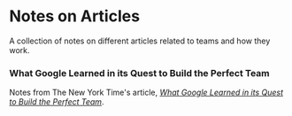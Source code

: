 # Notes on Articles

A collection of notes on different articles related to teams and how they work.

### What Google Learned in its Quest to Build the Perfect Team

Notes from The New York Time's article, [_What Google Learned in its Quest to Build the Perfect Team_](https://www.nytimes.com/2016/02/28/magazine/what-google-learned-from-its-quest-to-build-the-perfect-team.html).

